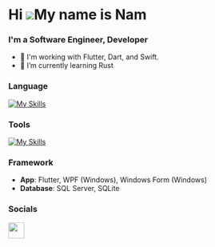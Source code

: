 Hi ![](https://user-images.githubusercontent.com/18350557/176309783-0785949b-9127-417c-8b55-ab5a4333674e.gif)My name is Nam
===========================================================================================================================

### I'm a Software Engineer, Developer
* 🔭 I'm working with Flutter, Dart, and Swift.
* 🧠 I’m currently learning Rust

### Language

[![My Skills](https://skillicons.dev/icons?i=dart,flutter,kotlin,cs,sqlite)](https://skillicons.dev)

### Tools
[![My Skills](https://skillicons.dev/icons?i=androidstudio,vscode,figma,visualstudio,obsidian)](https://skillicons.dev)

### Framework
- **App**: Flutter, WPF (Windows), Windows Form (Windows)
- **Database**: SQL Server, SQLite
### Socials

<p align="left"> <a href="https://www.github.com/namhi" target="_blank" rel="noreferrer"> <picture> <source media="(prefers-color-scheme: dark)" srcset="https://raw.githubusercontent.com/danielcranney/readme-generator/main/public/icons/socials/github-dark.svg" /> <source media="(prefers-color-scheme: light)" srcset="https://raw.githubusercontent.com/danielcranney/readme-generator/main/public/icons/socials/github.svg" /> <img src="https://raw.githubusercontent.com/danielcranney/readme-generator/main/public/icons/socials/github.svg" width="32" height="32" /> </picture> </a></p>
